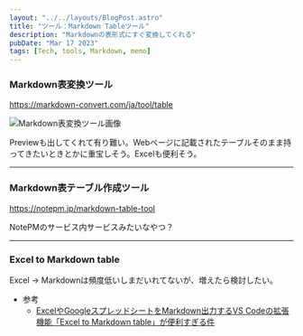 ```yaml
---
layout: "../../layouts/BlogPost.astro"
title: "ツール：Markdown Tableツール"
description: "Markdownの表形式にすぐ変換してくれる"
pubDate: "Mar 17 2023"
tags: [Tech, tools, Markdown, memo]
---
```


### Markdown表変換ツール

<https://markdown-convert.com/ja/tool/table>

![Markdown表変換ツール画像](/assets/markdowntabletool1.png)

Previewも出してくれて有り難い。Webページに記載されたテーブルそのまま持ってきたいときとかに重宝しそう。Excelも便利そう。

---

### Markdown表テーブル作成ツール

<https://notepm.jp/markdown-table-tool>

NotePMのサービス内サービスみたいなやつ？

---

### Excel to Markdown table

Excel -> Markdownは頻度低いしまだいれてないが、増えたら検討したい。

- 参考
  - [ExcelやGoogleスプレッドシートをMarkdown出力するVS Codeの拡張機能「Excel to Markdown table」が便利すぎる件](https://dev.classmethod.jp/articles/excel-to-markdown-table/)

